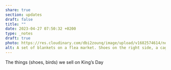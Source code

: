 ```yaml
---
share: true
section: updates
draft: false
title: ""
date: 2023-04-27 07:50:32 +0200
type: _notes
draft: true
photo: https://res.cloudinary.com/dbi2zounq/image/upload/v1682574614/noxkqbsgr0yupsjw8xwj.jpg
alt: A set of blankets on a flea market. Shoes on the right side, a cage with two birds on the left.
---
```


The things (shoes, birds) we sell on King’s Day
